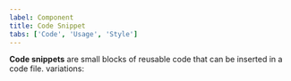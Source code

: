 ```yaml
---
label: Component
title: Code Snippet
tabs: ['Code', 'Usage', 'Style']
---
```


<page-intro>**Code snippets** are small blocks of reusable code that can be inserted in a code file.
variations:</page-intro>

<component 
    name="Code Snippet"
    component="code-snippet" 
    variation="code-snippet"
    codepen="mKJBoE"
    hasReactVersion="true"
    >
</component>
<component 
    name="Inline Code Snippet"
    component="code-snippet" 
    variation="code-snippet--inline"
    codepen="pKJWMK"
    haslightversion="true"
    hasReactVersion="true"
    >
</component>
<component 
    name="Multi Line Code Snippet"
    component="code-snippet" 
    variation="code-snippet--multi"
    codepen="ZRGXdq"
    hasReactVersion="true"
    >
</component>
